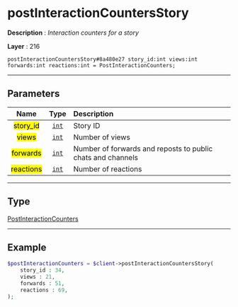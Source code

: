 # postInteractionCountersStory

**Description** : *Interaction counters for a story*

**Layer** : 216

```tl
postInteractionCountersStory#8a480e27 story_id:int views:int forwards:int reactions:int = PostInteractionCounters;
```

---

## Parameters

| Name | Type | Description |
| :---: | :---: | :--- |
| <mark>story_id</mark> | [`int`](type/int) | Story ID |
| <mark>views</mark> | [`int`](type/int) | Number of views |
| <mark>forwards</mark> | [`int`](type/int) | Number of forwards and reposts to public chats and channels |
| <mark>reactions</mark> | [`int`](type/int) | Number of reactions |

---

## Type

[PostInteractionCounters](type/PostInteractionCounters)

---

## Example

```php
$postInteractionCounters = $client->postInteractionCountersStory(
	story_id : 34,
	views : 21,
	forwards : 51,
	reactions : 69,
);
```